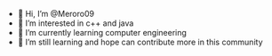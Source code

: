 - 👋 Hi, I’m @Meroro09
- 👀 I’m interested in c++ and java
- 🌱 I’m currently learning computer engineering
- 💞️ I’m still learning and hope can contribute more in this community

<!---
Meroro09/Meroro09 is a ✨ special ✨ repository because its `README.md` (this file) appears on your GitHub profile.
You can click the Preview link to take a look at your changes.
--->
